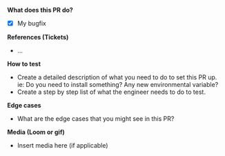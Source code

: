 **What does this PR do?**

- [x] My bugfix

**References (Tickets)**

- ...

**How to test**

- Create a detailed description of what you need to do to set this PR up. ie: Do
  you need to install something? Any new environmental variable?
- Create a step by step list of what the engineer needs to do to test.

**Edge cases**

- What are the edge cases that you might see in this PR?

**Media (Loom or gif)**

- Insert media here (if applicable)
